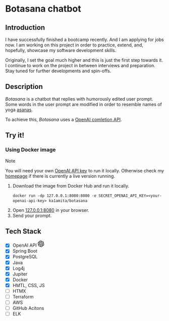 # Botasana chatbot

## Introduction

I have successfully finished a bootcamp recently. And I am applying for jobs now. 
I am working on this project in order to practice, extend, and, hopefully, showcase my software development skills.

Originally, I set the goal much higher and this is just the first step towards it.
I continue to work on the project in between interviews and preparation.
Stay tuned for further developments and spin-offs.

## Description

_Botasana_ is a chatbot that replies with humorously edited user prompt. Some words in the user prompt are modified in order to resemble names of yoga [asanas](https://en.wikipedia.org/wiki/Asana).

To achieve this, _Botasana_ uses a [OpenAI comletion API](https://platform.openai.com/docs/guides/text-generation).

## Try it!

### Using Docker image

> [!Note]
> You will need your own [OpenAI API key](https://platform.openai.com/docs/quickstart/account-setup) to run it locally. Otherwise check my [homepage](ka1amita.github.io) if there is currently a live version running.

1. Download the image from Docker Hub and run it locally.
   ```shell
   docker run -dp 127.0.0.1:8080:8080 -e SECRET_OPENAI_API_KEY=<your-openai-api-key> ka1amita/botasana
   ```
1. Open [127.0.0.1:8080](http://127.0.0.1:8080) in your browser.
1. Send your prompt.

## Tech Stack

+ [x] OpenAI API <img alt="OpenAI" class="icon" style="height: 20px" src="readme-img/openai.svg"/>
+ [x] Spring Boot 
+ [x] PostgreSQL
+ [x] Java
+ [x] Log4j
+ [x] Jupiter
+ [x] Docker
+ [X] HMTL, CSS, JS
+ [ ] HTMX
+ [ ] Terraform
+ [ ] AWS
+ [ ] GitHub Acitons
+ [ ] ELK
